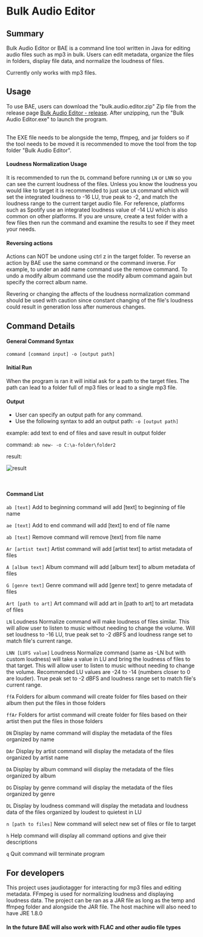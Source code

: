 # Bulk Audio Editor

## Summary

Bulk Audio Editor or BAE is a command line tool written in Java for editing audio files such as mp3 in bulk. 
Users can edit metadata, organize the files in folders, display file data, and normalize the loudness of files.

Currently only works with mp3 files. 

## Usage

To use BAE, users can download the "bulk.audio.editor.zip" Zip file from the release page 
[Bulk Audio Editor - release](https://github.com/jbeta02/bulk-audio-editor/releases). After unzipping, 
run the "Bulk Audio Editor.exe" to launch the program.

<br />
The EXE file needs to be alongside the temp, ffmpeg, and jar folders so
if the tool needs to be moved it is recommended to move the tool from the top folder "Bulk Audio Editor".
<br />

#### Loudness Normalization Usage

It is recommended to run the `DL` command before running `LN` or `LNN` so you can see the current loudness
of the files. Unless you know the loudness you would like to target it is recommended to just use `LN` command
which will set the integrated loudness to -16 LU, true peak to -2, and match the loudness range to the current target audio file.
For reference, platforms such as Spotify use an integrated loudness value of -14 LU which is also common on other platforms. 
If you are unsure, create a test folder with a few files then run the command and examine the results to see
if they meet your needs. 

#### Reversing actions

Actions can NOT be undone using ctrl z in the target folder. To reverse an action by BAE use the same command or the command inverse. 
For example, to under an add name command use the remove command. To undo a modify album command use the modify album command
again but specify the correct album name. 

Revering or changing the affects of the loudness normalization command should be used with caution since constant
changing of the file's loudness could result in generation loss after numerous changes. 


## Command Details

#### General Command Syntax

```
command [command input] -o [output path]
```

#### Initial Run

When the program is ran it will initial ask for a path to the target files. The path can lead to a folder full of mp3 files or 
lead to a single mp3 file.

#### Output

- User can specify an output path for any command. 
- Use the following syntax to add an output path: `-o [output path]`


example: add text to end of files and save result in output folder


command: `ab new- -o C:\a-folder\folder2`


result: 



![result](https://user-images.githubusercontent.com/55860847/208598946-78a4ce65-46fb-4c76-b1c2-7de26bda0a5a.PNG)

<br />

#### Command List

`ab [text]` Add to beginning command will add [text] to beginning of file name

`ae [text]` Add to end command will add [text] to end of file name

`ab [text]` Remove command will remove [text] from file name

`Ar [artist text]` Artist command will add [artist text] to artist metadata of files

`A [album text]` Album command will add [album text] to album metadata of files

`G [genre text]` Genre command will add [genre text] to genre metadata of files

`Art [path to art]` Art command will add art in [path to art] to art metadata of files

`LN` Loudness Normalize command will make loudness of files similar.
This will allow user to listen to music without needing to change the volume. Will set loudness to -16 LU, 
true peak set to -2 dBFS and loudness range set to match file's current range. 

`LNN [LUFS value]` Loudness Normalize command (same as -LN but with custom loudness) 
will take a value in LU and bring the loudness of files to that target. This will allow user to listen to music without needing to change the volume. 
Recommended LU values are -24 to -14 (numbers closer to 0 are louder). True peak set to -2 dBFS and loudness range set to match file's current range.

`ffA` Folders for album command will create folder for files based on their album then put the files in those folders

`ffAr` Folders for artist command will create folder for files based on their artist then put the files in those folders

`DN` Display by name command will display the metadata of the files organized by name

`DAr` Display by artist command will display the metadata of the files organized by artist name

`DA` Display by album command will display the metadata of the files organized by album

`DG` Display by genre command will display the metadata of the files organized by genre

`DL` Display by loudness command will display the metadata and loudness data of the files organized by loudest to quietest in LU

`n [path to files]` New command will select new set of files or file to target

`h` Help command will display all command options and give their descriptions

`q` Quit command will terminate program


## For developers
This project uses jaudiotagger for interacting for mp3 files and editing metadata. FFmpeg is used for
normalizing loudness and displaying loudness data. The project can be ran as a JAR file as long as the temp and 
ffmpeg folder and alongside the JAR file. The host machine will also need to have JRE 1.8.0

#### In the future BAE will also work with FLAC and other audio file types
